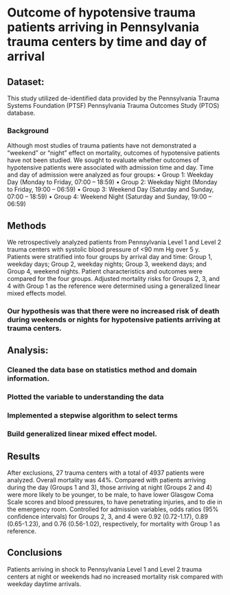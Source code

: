# Outcome of hypotensive trauma patients arriving in Pennsylvania trauma centers by time and day of arrival

## Dataset:
This study utilized de-identified data provided by the Pennsylvania Trauma Systems Foundation (PTSF) Pennsylvania Trauma Outcomes Study (PTOS) database.
### Background
Although most studies of trauma patients have not demonstrated a “weekend” or “night” effect on mortality, outcomes of hypotensive patients have not been studied. We sought to evaluate whether outcomes of hypotensive patients were associated with admission time and day.
 Time and day of admission were analyzed as four groups:
•	Group 1: Weekday Day (Monday to Friday, 07:00 – 18:59) 
•	Group 2: Weekday Night (Monday to Friday, 19:00 – 06:59)
•	Group 3: Weekend Day (Saturday and Sunday, 07:00 – 18:59)
•	Group 4: Weekend Night (Saturday and Sunday, 19:00 – 06:59) 

## Methods 
We retrospectively analyzed patients from Pennsylvania Level 1 and Level 2 trauma centers with systolic blood pressure of <90 mm Hg over 5 y. Patients were stratified into four groups by arrival day and time: Group 1, weekday days; Group 2, weekday nights; Group 3, weekend days; and Group 4, weekend nights. Patient characteristics and outcomes were compared for the four groups. Adjusted mortality risks for Groups 2, 3, and 4 with Group 1 as the reference were determined using a generalized linear mixed effects model.
### Our hypothesis was that there were no increased risk of death during weekends or nights for hypotensive patients arriving at trauma centers.
## Analysis: 
### Cleaned the data base on statistics method and domain information.
### Plotted the variable to understanding the data
### Implemented a stepwise algorithm to select terms
### Build generalized linear mixed effect model. 

## Results
After exclusions, 27 trauma centers with a total of 4937 patients were analyzed. Overall mortality was 44%. Compared with patients arriving during the day (Groups 1 and 3), those arriving at night (Groups 2 and 4) were more likely to be younger, to be male, to have lower Glasgow Coma Scale scores and blood pressures, to have penetrating injuries, and to die in the emergency room. Controlled for admission variables, odds ratios (95% confidence intervals) for Groups 2, 3, and 4 were 0.92 (0.72-1.17), 0.89 (0.65-1.23), and 0.76 (0.56-1.02), respectively, for mortality with Group 1 as reference.


## Conclusions 
Patients arriving in shock to Pennsylvania Level 1 and Level 2 trauma centers at night or weekends had no increased mortality risk compared with weekday daytime arrivals.


